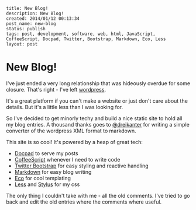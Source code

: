 ```
title: New Blog!
description: New Blog!
created: 2014/01/12 00:13:34
post_name: new-blog
status: publish
tags: post, development, software, web, html, JavaScript, CoffeeScript, Docpad, Twitter, Bootstrap, Markdown, Eco, Less
layout: post
```

# New Blog!

I've just ended a very long relationship that was hideously overdue for some closure. That's right - I've left [wordpress](http://codetype.wordpress.com).

It's a great platform if you can't make a website or just don't care about the details. But it's a little less than I was looking for.

So I've decided to get minorly techy and build a nice static site to hold all my blog entries. A thousand thanks goes to [@dreikanter](https://github.com/dreikanter/wp2md) for writing a simple converter of the wordpress XML format to markdown.

This site is so cool! It's powered by a heap of great tech:

 * [Docpad](http://docpad.org) to serve my posts
 * [CoffeeScript](http://coffeescript.org/) whenever I need to write code
 * [Twitter Bootstrap](http://getbootstrap.com/) for easy styling and reactive handling
 * [Markdown](http://daringfireball.net/projects/markdown/) for easy blog writing
 * [Eco](https://github.com/sstephenson/eco) for cool templating
 * [Less](http://lesscss.org/) and [Stylus](http://learnboost.github.io/stylus/) for my css

The only thing I couldn't take with me - all the old comments. I've tried to go back and edit the old entries where the comments where useful.

